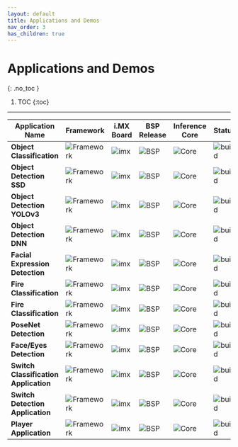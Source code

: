 ```yaml
---
layout: default
title: Applications and Demos
nav_order: 3
has_children: true
---
```


# Applications and Demos
{: .no_toc }

1. TOC
{:toc}
---

| **Application Name**                  | **Framework**        | **i.MX Board** | **BSP Release** | **Inference Core** | **Status**               |
|---------------------------------------|----------------------|----------------|-----------------|--------------------|--------------------------|
| **Object Classification**             | ![Framework][tflite] | ![imx][boards] | ![BSP][release] | ![Core][gpunpu]    | ![build][workflow-build] |
| **Object Detection SSD**              | ![Framework][tflite] | ![imx][boards] | ![BSP][release] | ![Core][gpunpu]    | ![build][workflow-build] |
| **Object Detection YOLOv3**           | ![Framework][tflite] | ![imx][boards] | ![BSP][release] | ![Core][gpunpu]    | ![build][workflow-build] |
| **Object Detection DNN**              | ![Framework][opencv] | ![imx][boards] | ![BSP][release] | ![Core][cpu]       | ![build][workflow-build] |
| **Facial Expression Detection**       | ![Framework][tflite] | ![imx][boards] | ![BSP][release] | ![Core][gpunpu]    | ![build][workflow-build] |
| **Fire Classification**               | ![Framework][tflite] | ![imx][boards] | ![BSP][release] | ![Core][gpunpu]    | ![build][workflow-build] |
| **Fire Classification**               | ![Framework][armnn]  | ![imx][boards] | ![BSP][release] | ![Core][gpunpu]    | ![build][workflow-build] |
| **PoseNet Detection**                 | ![Framework][tflite] | ![imx][boards] | ![BSP][release] | ![Core][gpunpu]    | ![build][workflow-build] |
| **Face/Eyes Detection**               | ![Framework][opencv] | ![imx][boards] | ![BSP][release] | ![Core][gpunpu]    | ![build][workflow-build] |
| **Switch Classification Application** | ![Framework][tflite] | ![imx][boards] | ![BSP][release] | ![Core][cpugpunpu] | ![build][workflow-build] |
| **Switch Detection Application**      | ![Framework][tflite] | ![imx][boards] | ![BSP][release] | ![Core][cpugpunpu] | ![build][workflow-build] |
| **Player Application**                | ![Framework][tflite] | ![imx][boards] | ![BSP][release] | ![Core][gpunpu]    | ![build][workflow-build] |


[boards]: https://img.shields.io/badge/-8QM%2C%208MPlus-lightgrey
[opencv]: https://img.shields.io/badge/OpenCV-4.2.0-yellow
[tflite]: https://img.shields.io/badge/TFLite-2.1.0-orange
[armnn]: https://img.shields.io/badge/ArmNN-19.08-blue
[release]: https://img.shields.io/badge/-5.4.3__2.0.0-blueviolet
[cpu]: https://img.shields.io/badge/-CPU-green
[gpunpu]: https://img.shields.io/badge/-GPU%2C%20NPU-green
[cpugpunpu]: https://img.shields.io/badge/-CPU%2C%20GPU%2C%20NPU-green
[workflow-build]: https://github.com/diegohdorta/pyeiq/workflows/Build/badge.svg

